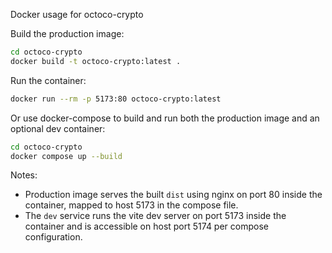 Docker usage for octoco-crypto

Build the production image:

```bash
cd octoco-crypto
docker build -t octoco-crypto:latest .
```

Run the container:

```bash
docker run --rm -p 5173:80 octoco-crypto:latest
```

Or use docker-compose to build and run both the production image and an optional dev container:

```bash
cd octoco-crypto
docker compose up --build
```

Notes:
- Production image serves the built `dist` using nginx on port 80 inside the container, mapped to host 5173 in the compose file.
- The `dev` service runs the vite dev server on port 5173 inside the container and is accessible on host port 5174 per compose configuration.
